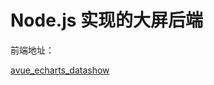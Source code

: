 # Node.js 实现的大屏后端



前端地址：

[avue_echarts_datashow](https://github.com/lsq19921019/avue_echarts_datashow)